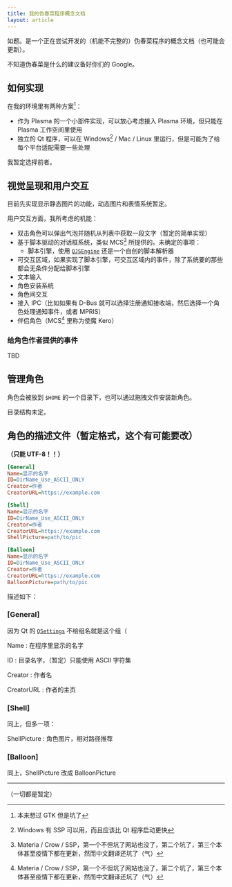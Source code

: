 ```yaml
---
title: 我的伪春菜程序概念文档
layout: article
---
```


如题。是一个正在尝试开发的（机能不完整的）伪春菜程序的概念文档（也可能会更新）。

不知道伪春菜是什么的建议备好你们的 Google。

## 如何实现

在我的环境里有两种方案[^1]：

- 作为 Plasma 的一个小部件实现，可以放心考虑接入 Plasma 环境，但只能在 Plasma 工作空间里使用
- 独立的 Qt 程序，可以在 Windows[^2] / Mac / Linux 里运行，但是可能为了给每个平台适配需要一些处理

我暂定选择前者。

## 视觉呈现和用户交互

目前先实现显示静态图片的功能，动态图片和表情系统暂定。

用户交互方面，我所考虑的机能：

- 双击角色可以弹出气泡并随机从列表中获取一段文字（暂定的简单实现）
- 基于脚本驱动的对话框系统，类似 MCS[^3] 所提供的。未确定的事项：
  - 脚本引擎，使用 [`QJSEngine`](https://doc.qt.io/qt-5/qjsengine.html) 还是一个自创的脚本解析器
- 可交互区域，如果实现了脚本引擎，可交互区域内的事件，除了系统要的那些都会无条件分配给脚本引擎
- 文本输入
- 角色安装系统
- 角色间交互
- 接入 IPC（比如如果有 D-Bus 就可以选择注册通知接收端，然后选择一个角色处理通知事件，或者 MPRIS）
- 伴侣角色（MCS[^3] 里称为使魔 Kero）

### 给角色作者提供的事件

TBD

## 管理角色

角色会被放到 `$HOME` 的一个目录下，也可以通过拖拽文件安装新角色。

目录结构未定。

## 角色的描述文件（暂定格式，这个有可能要改）

**（只能 UTF-8！！）**

```ini
[General]
Name=显示的名字
ID=DirName_Use_ASCII_ONLY
Creator=作者
CreatorURL=https://example.com

[Shell]
Name=显示的名字
ID=DirName_Use_ASCII_ONLY
Creator=作者
CreatorURL=https://example.com
ShellPicture=path/to/pic

[Balloon]
Name=显示的名字
ID=DirName_Use_ASCII_ONLY
Creator=作者
CreatorURL=https://example.com
BalloonPicture=path/to/pic
```

描述如下：

### [General]

因为 Qt 的 [`QSettings`](https://doc.qt.io/qt-5/qsettings.html) 不给组名就是这个组（

Name
: 在程序里显示的名字

ID
: 目录名字，（暂定）只能使用 ASCII 字符集

Creator
: 作者名

CreatorURL
: 作者的主页

### [Shell]

同上，但多一项：

ShellPicture
: 角色图片，相对路径推荐

### [Balloon]

同上，ShellPicture 改成 BalloonPicture

---

（一切都是暂定）

[^1]: 本来想过 GTK 但是坑了
[^2]: Windows 有 SSP 可以用，而且应该比 Qt 程序启动更快
[^3]: Materia / Crow / SSP，第一个不但坑了网站也没了，第二个坑了，第三个本体甚至疫情下都在更新，然而中文翻译还坑了（气）
